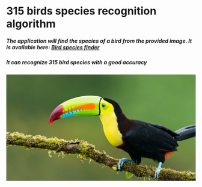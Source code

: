 # 315 birds species recognition algorithm
##### The application will find the species of a bird from the provided image. It is available here: <a href="https://bluejay-c7humgbxkq-ew.a.run.app//" target="_blank">Bird species finder</a>
##### It can recognize 315 bird species with a good accuracy

![bluejay](images/toucan.jpeg)


